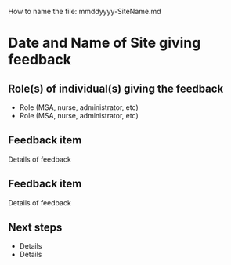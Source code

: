 How to name the file: mmddyyyy-SiteName.md

# Date and Name of Site giving feedback

## Role(s) of individual(s) giving the feedback
- Role (MSA, nurse, administrator, etc)
- Role (MSA, nurse, administrator, etc)

## Feedback item 
Details of feedback

## Feedback item 
Details of feedback

## Next steps
- Details
- Details 
